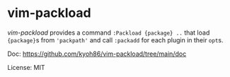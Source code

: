 # vim-packload

*vim-packload* provides a command `:Packload {package} ..` that load
`{package}`s from `'packpath'` and call `:packadd` for each plugin in their
`opt`s.

Doc: https://github.com/kyoh86/vim-packload/tree/main/doc

License: MIT
